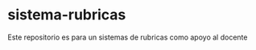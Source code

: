 sistema-rubricas
================

Este repositorio es para un sistemas de rubricas como apoyo al docente
